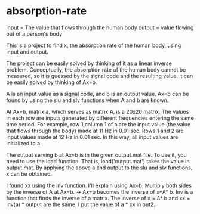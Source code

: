 # absorption-rate

input = The value that flows through the human body
output = value flowing out of a person's body

This is a project to find x, the absorption rate of the human body, using input and output.

The project can be easily solved by thinking of it as a linear inverse problem.
Conceptually, the absorption rate of the human body cannot be measured, so it is guessed by the signal code and the resulting value.
it can be easily solved by thinking of Ax=b.

A is an input value as a signal code, and b is an output value.
Ax=b can be found by using the slu and slv functions when A and b are known.

At Ax=b, matrix a, which serves as matrix A, is a 20x20 matrix.
The values in each row are inputs generated by different frequencies entering the same time period.
For example, row 1,column 1 of a are the input value (the value that flows through the body) made at 11 Hz in 0.01 sec.
Rows 1 and 2 are input values made at 12 Hz in 0.01 sec.
In this way, all input values are initialized to a.

The output serving b at Ax=b is in the given output.mat file.
To use it, you need to use the load function.
That is, load('output.mat') takes the value in output.mat.
By applying the above a and output to the slu and slv functions, x can be obtained.

I found xx using the inv function.
I'll explain using Ax=b.
Multiply both sides by the inverse of A at Ax=b.
-> Ax=b becomes the inverse of x=A* b.
Inv is a function that finds the inverse of a matrix. The inverse of x = A* b and xx = inv(a) * output are the same.
I put the value of a * xx in out2.
